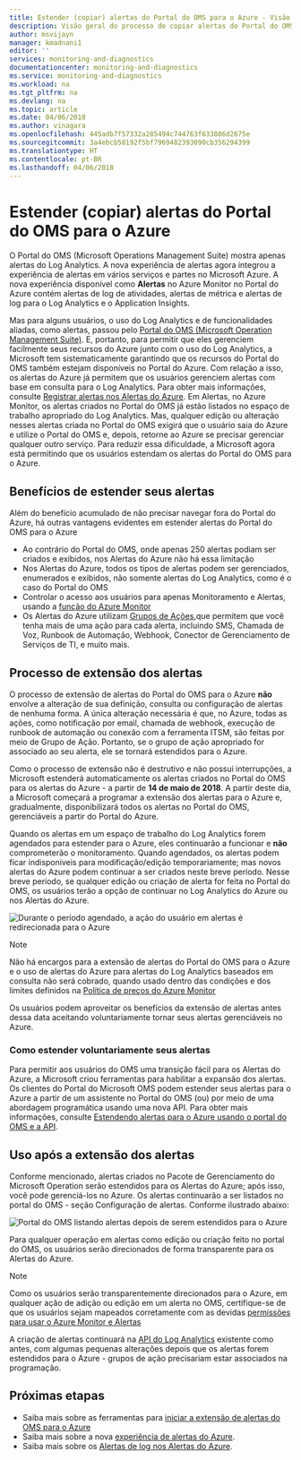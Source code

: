 ```yaml
---
title: Estender (copiar) alertas do Portal do OMS para o Azure - Visão geral | Microsoft Docs
description: Visão geral do processo de copiar alertas do Portal do OMS para os Alertas do Azure, detalhes sobre as preocupações comuns dos clientes.
author: msvijayn
manager: kmadnani1
editor: ''
services: monitoring-and-diagnostics
documentationcenter: monitoring-and-diagnostics
ms.service: monitoring-and-diagnostics
ms.workload: na
ms.tgt_pltfrm: na
ms.devlang: na
ms.topic: article
ms.date: 04/06/2018
ms.author: vinagara
ms.openlocfilehash: 445adb7f57332a285494c744763f633806d2675e
ms.sourcegitcommit: 3a4ebcb58192f5bf7969482393090cb356294399
ms.translationtype: HT
ms.contentlocale: pt-BR
ms.lasthandoff: 04/06/2018
---
```

# <a name="extend-copy-alerts-from-oms-portal-into-azure"></a>Estender (copiar) alertas do Portal do OMS para o Azure
O Portal do OMS (Microsoft Operations Management Suite) mostra apenas alertas do Log Analytics.  A nova experiência de alertas agora integrou a experiência de alertas em vários serviços e partes no Microsoft Azure. A nova experiência disponível como **Alertas** no Azure Monitor no Portal do Azure contém alertas de log de atividades, alertas de métrica e alertas de log para o Log Analytics e o Application Insights. 


Mas para alguns usuários, o uso do Log Analytics e de funcionalidades aliadas, como alertas, passou pelo [Portal do OMS (Microsoft Operation Management Suite)](../operations-management-suite/operations-management-suite-overview.md). E, portanto, para permitir que eles gerenciem facilmente seus recursos do Azure junto com o uso do Log Analytics, a Microsoft tem sistematicamente garantindo que os recursos do Portal do OMS também estejam disponíveis no Portal do Azure. Com relação a isso, os alertas do Azure já permitem que os usuários gerenciem alertas com base em consulta para o Log Analytics. Para obter mais informações, consulte [Registrar alertas nos Alertas do Azure](monitor-alerts-unified-log.md). Em Alertas, no Azure Monitor, os alertas criados no Portal do OMS já estão listados no espaço de trabalho apropriado do Log Analytics. Mas, qualquer edição ou alteração nesses alertas criada no Portal do OMS exigirá que o usuário saia do Azure e utilize o Portal do OMS e, depois, retorne ao Azure se precisar gerenciar qualquer outro serviço. Para reduzir essa dificuldade, a Microsoft agora está permitindo que os usuários estendam os alertas do Portal do OMS para o Azure.

## <a name="benefits-of-extending-your-alerts"></a>Benefícios de estender seus alertas
Além do benefício acumulado de não precisar navegar fora do Portal do Azure, há outras vantagens evidentes em estender alertas do Portal do OMS para o Azure

- Ao contrário do Portal do OMS, onde apenas 250 alertas podiam ser criados e exibidos, nos Alertas do Azure não há essa limitação
- Nos Alertas do Azure, todos os tipos de alertas podem ser gerenciados, enumerados e exibidos, não somente alertas do Log Analytics, como é o caso do Portal do OMS
- Controlar o acesso aos usuários para apenas Monitoramento e Alertas, usando a [função do Azure Monitor](monitoring-roles-permissions-security.md)
- Os Alertas do Azure utilizam [Grupos de Ações](monitoring-action-groups.md),que permitem que você tenha mais de uma ação para cada alerta, incluindo SMS, Chamada de Voz, Runbook de Automação, Webhook, Conector de Gerenciamento de Serviços de TI, e muito mais. 

## <a name="process-of-extending-your-alerts"></a>Processo de extensão dos alertas
O processo de extensão de alertas do Portal do OMS para o Azure **não** envolve a alteração de sua definição, consulta ou configuração de alertas de nenhuma forma. A única alteração necessária é que, no Azure, todas as ações, como notificação por email, chamada de webhook, execução de runbook de automação ou conexão com a ferramenta ITSM, são feitas por meio de Grupo de Ação. Portanto, se o grupo de ação apropriado for associado ao seu alerta, ele se tornará estendidos para o Azure.

Como o processo de extensão não é destrutivo e não possui interrupções, a Microsoft estenderá automaticamente os alertas criados no Portal do OMS para os alertas do Azure - a partir de **14 de maio de 2018**. A partir deste dia, a Microsoft começará a programar a extensão dos alertas para o Azure e, gradualmente, disponibilizará todos os alertas no Portal do OMS, gerenciáveis a partir do Portal do Azure. 

Quando os alertas em um espaço de trabalho do Log Analytics forem agendados para estender para o Azure, eles continuarão a funcionar e **não** comprometerão o monitoramento. Quando agendados, os alertas podem ficar indisponíveis para modificação/edição temporariamente; mas novos alertas do Azure podem continuar a ser criados neste breve período. Nesse breve período, se qualquer edição ou criação de alerta for feita no Portal do OMS, os usuários terão a opção de continuar no Log Analytics do Azure ou nos Alertas do Azure.

 ![Durante o período agendado, a ação do usuário em alertas é redirecionada para o Azure](./media/monitor-alerts-extend/ScheduledDirection.png)

> [!NOTE]
> Não há encargos para a extensão de alertas do Portal do OMS para o Azure e o uso de alertas do Azure para alertas do Log Analytics baseados em consulta não será cobrado, quando usado dentro das condições e dos limites definidos na [Política de preços do Azure Monitor](https://azure.microsoft.com/en-us/pricing/details/monitor/)  

Os usuários podem aproveitar os benefícios da extensão de alertas antes dessa data aceitando voluntariamente tornar seus alertas gerenciáveis no Azure.

### <a name="how-to-voluntarily-extending-your-alerts"></a>Como estender voluntariamente seus alertas
Para permitir aos usuários do OMS uma transição fácil para os Alertas do Azure, a Microsoft criou ferramentas para habilitar a expansão dos alertas. Os clientes do Portal do Microsoft OMS podem estender seus alertas para o Azure a partir de um assistente no Portal do OMS (ou) por meio de uma abordagem programática usando uma nova API. Para obter mais informações, consulte [Estendendo alertas para o Azure usando o portal do OMS e a API](monitoring-alerts-extend-tool.md).


## <a name="usage-after-extending-your-alerts"></a>Uso após a extensão dos alertas
Conforme mencionado, alertas criados no Pacote de Gerenciamento do Microsoft Operation serão estendidos para os Alertas do Azure; após isso, você pode gerenciá-los no Azure. Os alertas continuarão a ser listados no portal do OMS - seção Configuração de alertas. Conforme ilustrado abaixo:

 ![Portal do OMS listando alertas depois de serem estendidos para o Azure](./media/monitor-alerts-extend/PostExtendList.png)

Para qualquer operação em alertas como edição ou criação feito no portal do OMS, os usuários serão direcionados de forma transparente para os Alertas do Azure. 

> [!NOTE]
> Como os usuários serão transparentemente direcionados para o Azure, em qualquer ação de adição ou edição em um alerta no OMS, certifique-se de que os usuários sejam mapeados corretamente com as devidas [permissões para usar o Azure Monitor e Alertas](monitoring-roles-permissions-security.md)

A criação de alertas continuará na [API do Log Analytics](../log-analytics/log-analytics-api-alerts.md) existente como antes, com algumas pequenas alterações depois que os alertas forem estendidos para o Azure - grupos de ação precisariam estar associados na programação.

## <a name="next-steps"></a>Próximas etapas

* Saiba mais sobre as ferramentas para [iniciar a extensão de alertas do OMS para o Azure](monitoring-alerts-extend-tool.md)
* Saiba mais sobre a nova [experiência de alertas do Azure](monitoring-overview-unified-alerts.md).
* Saiba mais sobre os [Alertas de log nos Alertas do Azure](monitor-alerts-unified-log.md).

